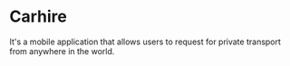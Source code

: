 # Carhire
It's a mobile application that allows users to request for private transport from anywhere in the world.
